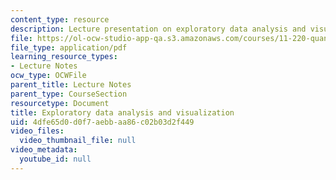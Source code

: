 ```yaml
---
content_type: resource
description: Lecture presentation on exploratory data analysis and visualization.
file: https://ol-ocw-studio-app-qa.s3.amazonaws.com/courses/11-220-quantitative-reasoning-statistical-methods-for-planners-i-spring-2009/4dfe65d0d0f7aebbaa86c02b03d2f449_MIT11_220s09_lec06.pdf
file_type: application/pdf
learning_resource_types:
- Lecture Notes
ocw_type: OCWFile
parent_title: Lecture Notes
parent_type: CourseSection
resourcetype: Document
title: Exploratory data analysis and visualization
uid: 4dfe65d0-d0f7-aebb-aa86-c02b03d2f449
video_files:
  video_thumbnail_file: null
video_metadata:
  youtube_id: null
---
```

